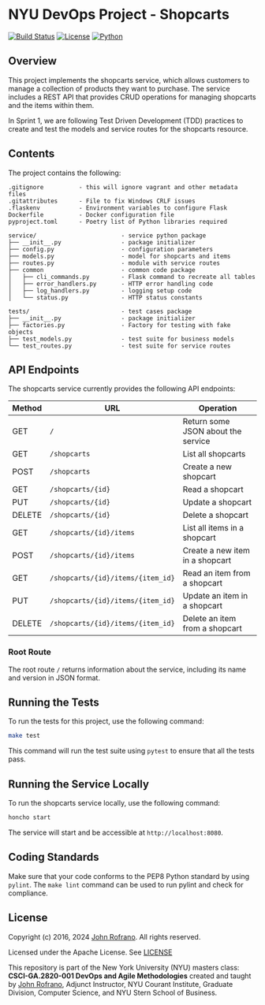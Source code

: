 
# NYU DevOps Project - Shopcarts
[![Build Status](https://github.com/CSCI-GA-2820-FA24-003/shopcarts/actions/workflows/ci.yml/badge.svg)](https://github.com/CSCI-GA-2820-FA24-003/shopcarts/actions)
[![License](https://img.shields.io/badge/License-Apache_2.0-blue.svg)](https://opensource.org/licenses/Apache-2.0)
[![Python](https://img.shields.io/badge/Language-Python-blue.svg)](https://python.org/)

## Overview

This project implements the shopcarts service, which allows customers to manage a collection of products they want to purchase. The service includes a REST API that provides CRUD operations for managing shopcarts and the items within them.

In Sprint 1, we are following Test Driven Development (TDD) practices to create and test the models and service routes for the shopcarts resource.

## Contents

The project contains the following:

```text
.gitignore          - this will ignore vagrant and other metadata files
.gitattributes      - File to fix Windows CRLF issues
.flaskenv           - Environment variables to configure Flask
Dockerfile          - Docker configuration file
pyproject.toml      - Poetry list of Python libraries required

service/                        - service python package
├── __init__.py                 - package initializer
├── config.py                   - configuration parameters
├── models.py                   - model for shopcarts and items
├── routes.py                   - module with service routes
├── common                      - common code package
│   ├── cli_commands.py         - Flask command to recreate all tables
│   ├── error_handlers.py       - HTTP error handling code
│   ├── log_handlers.py         - logging setup code
│   └── status.py               - HTTP status constants

tests/                          - test cases package
├── __init__.py                 - package initializer
├── factories.py                - Factory for testing with fake objects
├── test_models.py              - test suite for business models
└── test_routes.py              - test suite for service routes
```

## API Endpoints

The shopcarts service currently provides the following API endpoints:

| Method | URL                                          | Operation                                   |
|--------|----------------------------------------------|---------------------------------------------|
| GET    | `/`                                          | Return some JSON about the service          |
| GET    | `/shopcarts`                                 | List all shopcarts                          |
| POST   | `/shopcarts`                                 | Create a new shopcart                       |
| GET    | `/shopcarts/{id}`                            | Read a shopcart                             |
| PUT    | `/shopcarts/{id}`                            | Update a shopcart                           |
| DELETE | `/shopcarts/{id}`                            | Delete a shopcart                           |
| GET    | `/shopcarts/{id}/items`                      | List all items in a shopcart                |
| POST   | `/shopcarts/{id}/items`                      | Create a new item in a shopcart             |
| GET    | `/shopcarts/{id}/items/{item_id}`            | Read an item from a shopcart                |
| PUT    | `/shopcarts/{id}/items/{item_id}`            | Update an item in a shopcart                |
| DELETE | `/shopcarts/{id}/items/{item_id}`            | Delete an item from a shopcart              |

### Root Route
The root route `/` returns information about the service, including its name and version in JSON format.

## Running the Tests

To run the tests for this project, use the following command:

```bash
make test
```

This command will run the test suite using `pytest` to ensure that all the tests pass.

## Running the Service Locally

To run the shopcarts service locally, use the following command:

```bash
honcho start
```

The service will start and be accessible at `http://localhost:8080`.

## Coding Standards

Make sure that your code conforms to the PEP8 Python standard by using `pylint`. The `make lint` command can be used to run pylint and check for compliance.

## License

Copyright (c) 2016, 2024 [John Rofrano](https://www.linkedin.com/in/JohnRofrano/). All rights reserved.

Licensed under the Apache License. See [LICENSE](LICENSE)

This repository is part of the New York University (NYU) masters class: **CSCI-GA.2820-001 DevOps and Agile Methodologies** created and taught by [John Rofrano](https://cs.nyu.edu/~rofrano/), Adjunct Instructor, NYU Courant Institute, Graduate Division, Computer Science, and NYU Stern School of Business.
